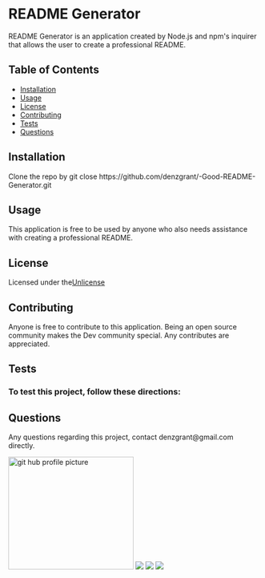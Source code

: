 
  <h1>README Generator </h1>
  <p>README Generator is an application created by Node.js and npm's inquirer that allows the user to create a professional README. </p>
  <h2>Table of Contents</h2>
  <ul> 
   <li><a href="#Installation">Installation</a></li> 
   <li><a href="#Usage">Usage</a></li>   
   <li><a href="#License">License</a></li>   
   <li><a href="#Contributing">Contributing</a></li>   
   <li><a href="#Tests">Tests</a></li>   
   <li><a href="#Questions">Questions</a></li>                         
  </ul>
  <h2 id="Installation">Installation</h2>                         
  <p>Clone the repo by git close https://github.com/denzgrant/-Good-README-Generator.git</p>
  <h2 id="Usage">Usage</h2>
  <p>This application is free to be used by anyone who also needs assistance with creating a professional README. </p> 
  <h2 id="License">License</h2>
  <p>Licensed under the<a href="./README.md">Unlicense</a></p>
  <h2 id="Contributing">Contributing</h2>
  <p>Anyone is free to contribute to this application. Being an open source community makes the Dev community special. Any contributes are appreciated. </p>
  <h2 id="Tests">Tests</h2>
  <h3>To test this project, follow these directions:</h3>
  <p></p>
  <h2 id="Questions">Questions</h2>
  <p style="strong">Any questions regarding this project, contact denzgrant@gmail.com directly.</p> 
  <img src="https://avatars.githubusercontent.com/u/58059554?" alt="git hub profile picture" height="225" width="250">
  <img src="https://img.shields.io/badge/Node-12.16.3-brightgreen">
  <img src="https://img.shields.io/badge/-JavaScript-brightgreen">
  <img src="https://img.shields.io/github/followers/denzgrant?label=follow&style=social">                           
  
